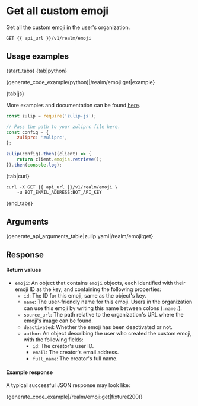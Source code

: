 # Get all custom emoji

Get all the custom emoji in the user's organization.

`GET {{ api_url }}/v1/realm/emoji`

## Usage examples

{start_tabs}
{tab|python}

{generate_code_example(python)|/realm/emoji:get|example}

{tab|js}

More examples and documentation can be found [here](https://github.com/zulip/zulip-js).
```js
const zulip = require('zulip-js');

// Pass the path to your zuliprc file here.
const config = {
    zuliprc: 'zuliprc',
};

zulip(config).then((client) => {
    return client.emojis.retrieve();
}).then(console.log);
```

{tab|curl}

``` curl
curl -X GET {{ api_url }}/v1/realm/emoji \
    -u BOT_EMAIL_ADDRESS:BOT_API_KEY
```

{end_tabs}

## Arguments

{generate_api_arguments_table|zulip.yaml|/realm/emoji:get}

## Response

#### Return values

* `emoji`: An object that contains `emoji` objects, each identified with their
    emoji ID as the key, and containing the following properties:
    * `id`: The ID for this emoji, same as the object's key.
    * `name`: The user-friendly name for this emoji. Users in the organization
        can use this emoji by writing this name between colons (`:name:`).
    * `source_url`: The path relative to the organization's URL where the
        emoji's image can be found.
    * `deactivated`: Whether the emoji has been deactivated or not.
    * `author`: An object describing the user who created the custom emoji,
        with the following fields:
        * `id`: The creator's user ID.
        * `email`: The creator's email address.
        * `full_name`: The creator's full name.


#### Example response

A typical successful JSON response may look like:

{generate_code_example|/realm/emoji:get|fixture(200)}
